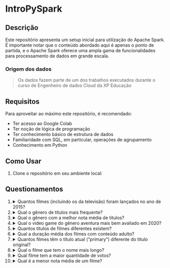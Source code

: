 # IntroPySpark

## Descrição

Este repositório apresenta um setup inicial para utilização do Apache Spark. É importante notar que o conteúdo abordado aqui é apenas o ponto de partida, e o Apache Spark oferece uma ampla gama de funcionalidades para processamento de dados em grande escala.

### Origem dos dados

> Os dados fazem parte de um dos trabalhos executados durante o curso de Engenheiro de dados Cloud da XP Educação

## Requisitos

Para aproveitar ao máximo este repositório, é recomendado:

- Ter acesso ao Google Colab
- Ter noção de lógica de programação
- Ter conhecimento básico de estrutura de dados
- Familiaridade com SQL, em particular, operações de agrupamento
- Conhecimento em Python

## Como Usar

1. Clone o repositório em seu ambiente local:


## Questionamentos

1. <details><summary>Quantos filmes (incluindo os da televisão) foram lançados no ano de 2015?</summary>
    Resposta: 19987</details>
2. <details><summary>Qual o gênero de títulos mais frequente?</summary>
    Resposta: Drama</details>
3. <details><summary>Qual o gênero com a melhor nota média de títulos?</summary>
    Resposta: History</details>
4. <details><summary>Qual o vídeo game do gênero aventura mais bem avaliado em 2020?</summary>
    Resposta: Half-Life: Alyx</details>
5. <details><summary>Quantos títulos de filmes diferentes existem?</summary>
    Resposta: 3931670</details>
6. <details><summary>Qual a duração média dos filmes com conteúdo adulto?</summary>
    Resposta: 92,79 minutos</details>
7. <details><summary>Quantos filmes têm o título atual (“primary”) diferente do título original?</summary>
    Resposta: 125056</details>
8. <details><summary>Qual o filme que tem o nome mais longo?</summary>
    Resposta: tt12985206</details>
9. <details><summary>Qual filme tem a maior quantidade de votos?</summary>
    Resposta: tt0111161</details>

10. <details><summary>Qual é a menor nota média de um filme?</summary>
    Resposta: 1.0 </details>
